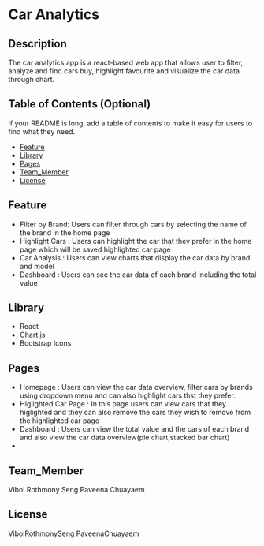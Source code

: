 # Car Analytics
 
## Description
 
The car analytics app is a react-based web app that allows user to filter, analyze and find cars buy, highlight favourite and visualize the car data through chart.
 
## Table of Contents (Optional)
 
If your README is long, add a table of contents to make it easy for users to find what they need.
 
- [Feature](#Feature)
- [Library](#Library)
- [Pages](#Pages)
- [Team_Member](#Team_Member)
- [License](#license)
 
## Feature
- Filter by Brand: Users can filter through cars by selecting the name of the brand in the home page
- Highlight Cars : Users can highlight the car that they prefer in the home page which will be saved highlighted car page
- Car Analysis : Users can view charts that display the car data by brand and model
- Dashboard : Users can see the car data of each brand including the total value
 
## Library
- React
- Chart.js
- Bootstrap Icons
 
## Pages
- Homepage : Users can view the car data overview, filter cars by brands using dropdown menu and can also highlight cars thst they prefer.
- Higlighted Car Page : In this page users can view cars that they higlighted and they can also remove the cars they wish to remove from the highlighted car page
- Dashboard : Users can view the total value and the cars of each brand and also view the car data overview(pie chart,stacked bar chart)
- 
## Team_Member
 Vibol Rothmony Seng
 Paveena Chuayaem
 
## License
VibolRothmonySeng 
PaveenaChuayaem
